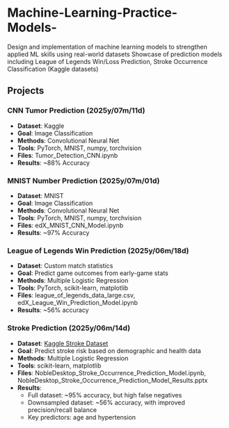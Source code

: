# Machine-Learning-Practice-Models-
Design and implementation of machine learning models to strengthen applied ML skills using real-world datasets
Showcase of prediction models including League of Legends Win/Loss Prediction, Stroke Occurrence Classification (Kaggle datasets)

## Projects

### CNN Tumor Prediction (2025y/07m/11d)
- **Dataset**: Kaggle
- **Goal**: Image Classification
- **Methods**: Convolutional Neural Net
- **Tools**: PyTorch, MNIST, numpy, torchvision
- **Files**: Tumor_Detection_CNN.ipynb
- **Results**: ~88% Accuracy

### MNIST Number Prediction (2025y/07m/01d)
- **Dataset**: MNIST
- **Goal**: Image Classification
- **Methods**: Convolutional Neural Net
- **Tools**: PyTorch, MNIST, numpy, torchvision
- **Files**: edX_MNIST_CNN_Model.ipynb
- **Results**: ~97% Accuracy

### League of Legends Win Prediction (2025y/06m/18d)
- **Dataset**: Custom match statistics
- **Goal**: Predict game outcomes from early-game stats
- **Methods**: Multiple Logistic Regression
- **Tools**: PyTorch, scikit-learn, matplotlib
- **Files**: league_of_legends_data_large.csv, edX_League_Win_Prediction_Model.ipynb
- **Results**: ~56% accuracy

### Stroke Prediction (2025y/06m/14d)
- **Dataset**: [Kaggle Stroke Dataset](https://www.kaggle.com/datasets/fedesoriano/stroke-prediction-dataset)
- **Goal**: Predict stroke risk based on demographic and health data
- **Methods**: Multiple Logistic Regression
- **Tools**: scikit-learn, matplotlib
- **Files**: NobleDesktop_Stroke_Occurrence_Prediction_Model.ipynb, NobleDesktop_Stroke_Occurrence_Prediction_Model_Results.pptx
- **Results**:
  - Full dataset: ~95% accuracy, but high false negatives
  - Downsampled dataset: ~56% accuracy, with improved precision/recall balance
  - Key predictors: age and hypertension
